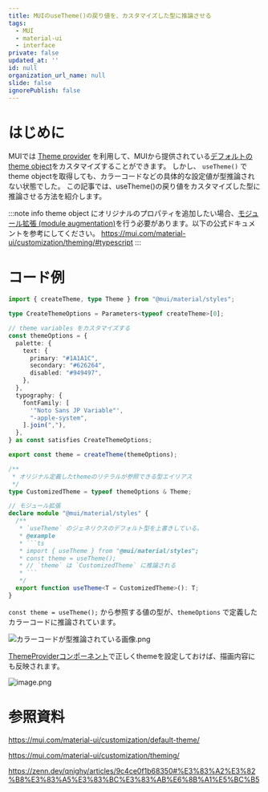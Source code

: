 ```yaml
---
title: MUIのuseTheme()の戻り値を、カスタマイズした型に推論させる
tags:
  - MUI
  - material-ui
  - interface
private: false
updated_at: ''
id: null
organization_url_name: null
slide: false
ignorePublish: false
---
```

# はじめに

MUIでは [Theme provider](https://mui.com/material-ui/customization/theming/#theme-provider) を利用して、MUIから提供されている[デフォルトのtheme object](https://mui.com/material-ui/customization/default-theme/)をカスタマイズすることができます。
しかし、 `useTheme()` でtheme objectを取得しても、カラーコードなどの具体的な設定値が型推論されない状態でした。
この記事では、useTheme()の戻り値をカスタマイズした型に推論させる方法を紹介します。

:::note info
theme object にオリジナルのプロパティを追加したい場合、[モジュール拡張 (module augmentation)](https://www.typescriptlang.org/docs/handbook/declaration-merging.html#module-augmentation)を行う必要があります。以下の公式ドキュメントを参考にしてください。
https://mui.com/material-ui/customization/theming/#typescript
:::

# コード例

```typescript
import { createTheme, type Theme } from "@mui/material/styles";

type CreateThemeOptions = Parameters<typeof createTheme>[0];

// theme variables をカスタマイズする
const themeOptions = {
  palette: {
    text: {
      primary: "#1A1A1C",
      secondary: "#626264",
      disabled: "#949497",
    },
  },
  typography: {
    fontFamily: [
      '"Noto Sans JP Variable"',
      "-apple-system",
    ].join(","),
  },
} as const satisfies CreateThemeOptions;

export const theme = createTheme(themeOptions);

/**
 * オリジナル定義したthemeのリテラルが参照できる型エイリアス
 */
type CustomizedTheme = typeof themeOptions & Theme;

// モジュール拡張
declare module "@mui/material/styles" {
  /**
   * `useTheme` のジェネリクスのデフォルト型を上書きしている。
   * @example
   * ```ts
   * import { useTheme } from "@mui/material/styles";
   * const theme = useTheme();
   * // `theme` は `CustomizedTheme` に推論される
   * ```
   */
  export function useTheme<T = CustomizedTheme>(): T;
}
```

`const theme = useTheme();` から参照する値の型が、`themeOptions` で定義したカラーコードに推論されています。

![カラーコードが型推論されている画像.png](https://qiita-image-store.s3.ap-northeast-1.amazonaws.com/0/647946/9f95d4d0-8f9d-876a-5e2e-551eb3c197db.png)

[ThemeProviderコンポーネント](https://mui.com/material-ui/customization/theming/#themeprovider)で正しくthemeを設定しておけば、描画内容にも反映されます。

![image.png](https://qiita-image-store.s3.ap-northeast-1.amazonaws.com/0/647946/03d9feba-c789-555b-d64c-5fb7826f78d6.png)

# 参照資料

https://mui.com/material-ui/customization/default-theme/

https://mui.com/material-ui/customization/theming/

https://zenn.dev/qnighy/articles/9c4ce0f1b68350#%E3%83%A2%E3%82%B8%E3%83%A5%E3%83%BC%E3%83%AB%E6%8B%A1%E5%BC%B5

